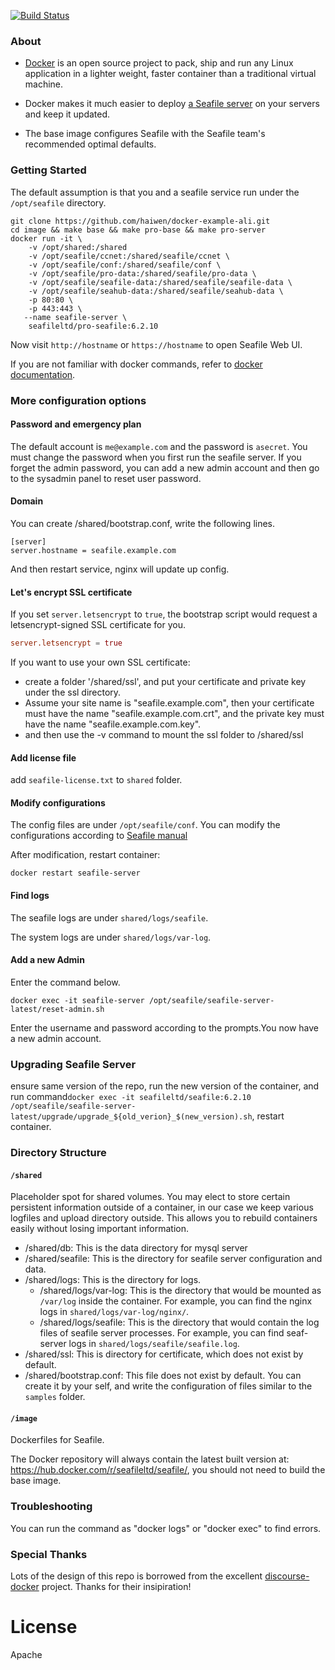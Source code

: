 [![Build Status](https://secure.travis-ci.org/haiwen/seafile-docker.png?branch=master)](http://travis-ci.org/haiwen/seafile-docker)

### About

- [Docker](https://docker.com/) is an open source project to pack, ship and run any Linux application in a lighter weight, faster container than a traditional virtual machine.

- Docker makes it much easier to deploy [a Seafile server](https://github.com/haiwen/seafile) on your servers and keep it updated.

- The base image configures Seafile with the Seafile team's recommended optimal defaults.

### Getting Started

The default assumption is that you and a seafile service run under the `/opt/seafile` directory.


```
git clone https://github.com/haiwen/docker-example-ali.git
cd image && make base && make pro-base && make pro-server
docker run -it \
    -v /opt/shared:/shared
    -v /opt/seafile/ccnet:/shared/seafile/ccnet \
    -v /opt/seafile/conf:/shared/seafile/conf \
    -v /opt/seafile/pro-data:/shared/seafile/pro-data \
    -v /opt/seafile/seafile-data:/shared/seafile/seafile-data \
    -v /opt/seafile/seahub-data:/shared/seafile/seahub-data \
    -p 80:80 \
    -p 443:443 \
   --name seafile-server \
    seafileltd/pro-seafile:6.2.10
```

Now visit `http://hostname` or `https://hostname` to open Seafile Web UI.

If you are not familiar with docker commands, refer to [docker documentation](https://docs.docker.com/engine/reference/commandline/cli/).

### More configuration options

#### Password and emergency plan

The default account is `me@example.com` and the password is `asecret`.
You must change the password when you first run the seafile server.
If you forget the admin password, you can add a new admin account and then go to the sysadmin panel to reset user password.

#### Domain

You can create /shared/bootstrap.conf, write the following lines.

    [server]
    server.hostname = seafile.example.com

And then restart service, nginx will update up config.

#### Let's encrypt SSL certificate

If you set `server.letsencrypt` to `true`, the bootstrap script would request a letsencrypt-signed SSL certificate for you.

```conf
server.letsencrypt = true
```

If you want to use your own SSL certificate:
- create a folder '/shared/ssl', and put your certificate and private key under the ssl directory.
- Assume your site name is "seafile.example.com", then your certificate must have the name "seafile.example.com.crt", and the private key must have the name "seafile.example.com.key".
- and then use the -v command to mount the ssl folder to /shared/ssl

#### Add license file

add `seafile-license.txt` to `shared` folder.

#### Modify configurations

The config files are under `/opt/seafile/conf`. You can modify the configurations according to [Seafile manual](https://manual.seafile.com/)

After modification, restart container:

```
docker restart seafile-server
```

#### Find logs

The seafile logs are under `shared/logs/seafile`.

The system logs are under `shared/logs/var-log`.

#### Add a new Admin

Enter the command below.

```
docker exec -it seafile-server /opt/seafile/seafile-server-latest/reset-admin.sh
```

Enter the username and password according to the prompts.You now have a new admin account.

### Upgrading Seafile Server

ensure same version of the repo, run the new version of the container, and run command`docker exec -it seafileltd/seafile:6.2.10 /opt/seafile/seafile-server-latest/upgrade/upgrade_${old_verion}_$(new_version).sh`, restart container. 

### Directory Structure

#### `/shared`

Placeholder spot for shared volumes. You may elect to store certain persistent information outside of a container, in our case we keep various logfiles and upload directory outside. This allows you to rebuild containers easily without losing important information.

- /shared/db: This is the data directory for mysql server
- /shared/seafile: This is the directory for seafile server configuration and data.
- /shared/logs: This is the directory for logs.
    - /shared/logs/var-log: This is the directory that would be mounted as `/var/log` inside the container. For example, you can find the nginx logs in `shared/logs/var-log/nginx/`.
    - /shared/logs/seafile: This is the directory that would contain the log files of seafile server processes. For example, you can find seaf-server logs in `shared/logs/seafile/seafile.log`.
- /shared/ssl: This is directory for certificate, which does not exist by default.
- /shared/bootstrap.conf: This file does not exist by default. You can create it by your self, and write the configuration of files similar to the `samples` folder.


#### `/image`

Dockerfiles for Seafile.

The Docker repository will always contain the latest built version at: https://hub.docker.com/r/seafileltd/seafile/, you should not need to build the base image.


### Troubleshooting

You can run the command as "docker logs" or "docker exec" to find errors.

### Special Thanks

Lots of the design of this repo is borrowed from the excellent [discourse-docker](https://github.com/discourse/discourse_docker) project. Thanks for their insipiration!

License
===
Apache
